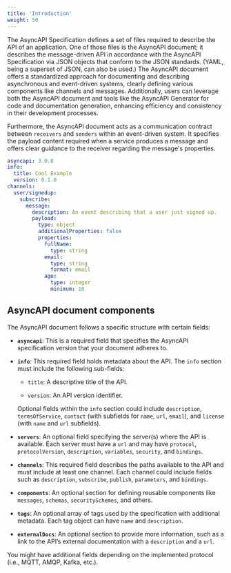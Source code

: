 ```yaml
---
title: 'Introduction'
weight: 50
---
```


The AsyncAPI Specification defines a set of files required to describe the API of an application. One of those files is the AsyncAPI document; it describes the message-driven API in accordance with the AsyncAPI Specification via JSON objects that conform to the JSON standards. (YAML, being a superset of JSON, can also be used.) The AsyncAPI document offers a standardized approach for documenting and describing asynchronous and event-driven systems, clearly defining various components like channels and messages. Additionally, users can leverage both the AsyncAPI document and tools like the AsyncAPI Generator for code and documentation generation, enhancing efficiency and consistency in their development processes.

Furthermore, the AsyncAPI document acts as a communication contract between `receivers` and `senders` within an event-driven system. It specifies the payload content required when a service produces a message and offers clear guidance to the receiver regarding the message's properties.

```YAML
asyncapi: 3.0.0
info:
  title: Cool Example
  version: 0.1.0
channels:
  user/signedup:
    subscribe:
      message:
        description: An event describing that a user just signed up.
        payload:
          type: object
          additionalProperties: false
          properties:
            fullName:
              type: string
            email:
              type: string
              format: email
            age:
              type: integer
              minimum: 18
```

## AsyncAPI document components

The AsyncAPI document follows a specific structure with certain fields:

- **`asyncapi`**: This is a required field that specifies the AsyncAPI specification version that your document adheres to.

- **`info`**: This required field holds metadata about the API. The `info` section must include the following sub-fields:
   
   - `title`: A descriptive title of the API.
   
   - `version`: An API version identifier.
   
   Optional fields within the `info` section could include `description`, `termsOfService`, `contact` (with subfields for `name`, `url`, `email`), and `license` (with `name` and `url` subfields).

- **`servers`**: An optional field specifying the server(s) where the API is available. Each server must have a `url` and may have `protocol`, `protocolVersion`, `description`, `variables`, `security`, and `bindings`.

- **`channels`**: This required field describes the paths available to the API and must include at least one channel. Each channel could include fields such as `description`, `subscribe`, `publish`, `parameters`, and `bindings`.

- **`components`**: An optional section for defining reusable components like `messages`, `schemas`, `securitySchemes`, and others.

- **`tags`**: An optional array of tags used by the specification with additional metadata. Each tag object can have `name` and `description`.

- **`externalDocs`**: An optional section to provide more information, such as a link to the API’s external documentation with a `description` and a `url`.


<Remember>
You might have additional fields depending on the implemented protocol (i.e., MQTT, AMQP, Kafka, etc.).
</Remember>

